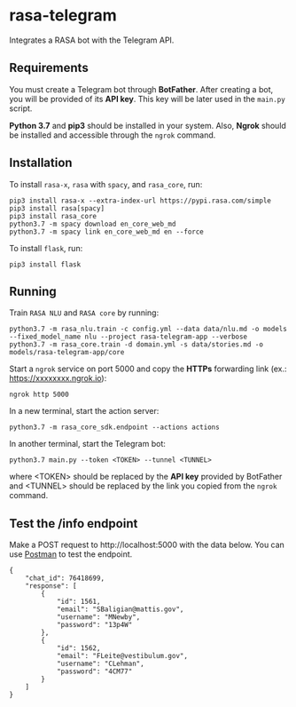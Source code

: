 # rasa-telegram
Integrates a RASA bot with the Telegram API. 

## Requirements
You must create a Telegram bot through **BotFather**. After creating a bot, you will be provided of its **API key**. This key will be later used in the `main.py` script.

**Python 3.7** and **pip3** should be installed in your system. Also, **Ngrok** should be installed and accessible through the `ngrok` command.

## Installation
To install `rasa-x`, `rasa` with `spacy`, and `rasa_core`, run:

```
pip3 install rasa-x --extra-index-url https://pypi.rasa.com/simple
pip3 install rasa[spacy]
pip3 install rasa_core
python3.7 -m spacy download en_core_web_md
python3.7 -m spacy link en_core_web_md en --force
```

To install `flask`, run:

```
pip3 install flask
```

## Running
Train `RASA NLU` and `RASA core` by running:

```
python3.7 -m rasa_nlu.train -c config.yml --data data/nlu.md -o models --fixed_model_name nlu --project rasa-telegram-app --verbose
python3.7 -m rasa_core.train -d domain.yml -s data/stories.md -o models/rasa-telegram-app/core
```

Start a `ngrok` service on port 5000 and copy the **HTTPs** forwarding link (ex.: https://xxxxxxxx.ngrok.io):

```
ngrok http 5000
```

In a new terminal, start the action server:

```
python3.7 -m rasa_core_sdk.endpoint --actions actions
```

In another terminal, start the Telegram bot:

```
python3.7 main.py --token <TOKEN> --tunnel <TUNNEL>
```

where \<TOKEN> should be replaced by the **API key** provided by BotFather and \<TUNNEL> should be replaced by the link you copied from the `ngrok` command.

## Test the /info endpoint
Make a POST request to http://localhost:5000 with the data below. You can use [Postman](https://www.getpostman.com/) to test the endpoint.
```
{
    "chat_id": 76418699,
    "response": [
        {
            "id": 1561,
            "email": "SBaligian@mattis.gov",
            "username": "MNewby",
            "password": "13p4W"
        },
        {
            "id": 1562,
            "email": "FLeite@vestibulum.gov",
            "username": "CLehman",
            "password": "4CM77"
        }
    ]
}
```

